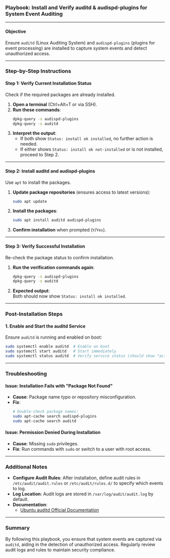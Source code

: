 ### Playbook: Install and Verify auditd & audispd-plugins for System Event Auditing

---

#### **Objective**  
Ensure `auditd` (Linux Auditing System) and `audispd-plugins` (plugins for event processing) are installed to capture system events and detect unauthorized access.

---

### **Step-by-Step Instructions**

#### **Step 1: Verify Current Installation Status**
Check if the required packages are already installed.  

1. **Open a terminal** (Ctrl+Alt+T or via SSH).  
2. **Run these commands**:  
   ```bash
   dpkg-query -s audispd-plugins
   dpkg-query -s auditd
   ```
3. **Interpret the output**:  
   - If both show `Status: install ok installed`, no further action is needed.  
   - If either shows `Status: install ok not-installed` or is not installed, proceed to Step 2.

---

#### **Step 2: Install auditd and audispd-plugins**
Use `apt` to install the packages.  

1. **Update package repositories** (ensures access to latest versions):  
   ```bash
   sudo apt update
   ```
2. **Install the packages**:  
   ```bash
   sudo apt install auditd audispd-plugins
   ```
3. **Confirm installation** when prompted (`Y`/`Yes`).

---

#### **Step 3: Verify Successful Installation**
Re-check the package status to confirm installation.  

1. **Run the verification commands again**:  
   ```bash
   dpkg-query -s audispd-plugins
   dpkg-query -s auditd
   ```
2. **Expected output**:  
   Both should now show `Status: install ok installed`.

---

### **Post-Installation Steps**

#### **1. Enable and Start the auditd Service**
Ensure `auditd` is running and enabled on boot:  
```bash
sudo systemctl enable auditd  # Enable on boot
sudo systemctl start auditd   # Start immediately
sudo systemctl status auditd  # Verify service status (should show "active (running)")
```

---

### **Troubleshooting**

#### **Issue: Installation Fails with "Package Not Found"**
- **Cause**: Package name typo or repository misconfiguration.  
- **Fix**:  
  ```bash
  # Double-check package names:
  sudo apt-cache search audispd-plugins
  sudo apt-cache search auditd
  ```

#### **Issue: Permission Denied During Installation**
- **Cause**: Missing `sudo` privileges.  
- **Fix**: Run commands with `sudo` or switch to a user with root access.

---

### **Additional Notes**

- **Configure Audit Rules**: After installation, define audit rules in `/etc/audit/audit.rules` or `/etc/audit/rules.d/` to specify which events to log.  
- **Log Location**: Audit logs are stored in `/var/log/audit/audit.log` by default.  
- **Documentation**:  
  - [Ubuntu auditd Official Documentation](https://manpages.ubuntu.com/manpages/xenial/man8/auditd.8.html)

---

### **Summary**
By following this playbook, you ensure that system events are captured via `auditd`, aiding in the detection of unauthorized access. Regularly review audit logs and rules to maintain security compliance.